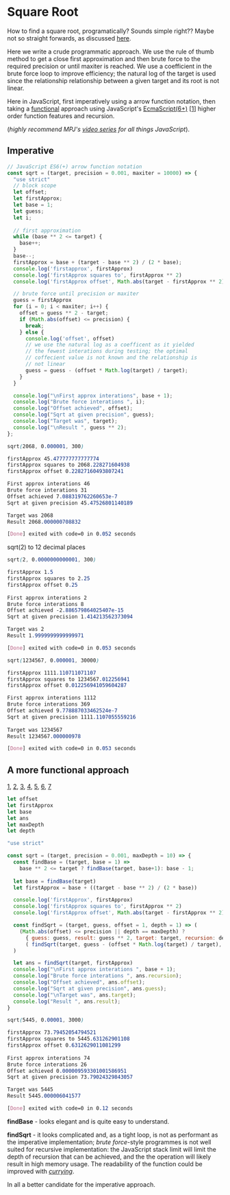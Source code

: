 
# Square Root

How to find a square root, programatically? Sounds simple right?? Maybe not so straight forwards, as discussed [here](https://math.stackexchange.com/questions/799339/how-to-calculate-the-square-root-of-a-number). 

Here we write a crude programmatic approach. We use the rule of thumb method to get a close first approximation and then brute force to the required precision or until maxiter is reached. We use a coefficient in the brute force loop to improve efficiency; the natural log of the target is used since the relationship relationship between a given target and its root is not linear.

Here in JavaScript, first imperatively using a arrow function notation, then taking a [functional](shttps://medium.freecodecamp.org/functional-programming-in-js-with-practical-examples-part-1-87c2b0dbc276) approach using JavaScript's [EcmaScript(6+)](https://www.codementor.io/ajinkyax/functional-programming-with-javascript-es6-j4ysxgvpj) [[1](https://en.wikipedia.org/wiki/Ecma_International)] higher order function features and recursion.

(*highly recommend MPJ's [video series](https://www.youtube.com/channel/UCO1cgjhGzsSYb1rsB4bFe4Q/playlists) for all things JavaScript*). 

## Imperative

```javascript
// JavaScript ES6(+) arrow function notation
const sqrt = (target, precision = 0.001, maxiter = 10000) => {
  "use strict"
  // block scope
  let offset;
  let firstApprox;
  let base = 1;
  let guess; 
  let i;
  
  // first approximation
  while (base ** 2 <= target) {
    base++;
  }
  base--;
  firstApprox = base + (target - base ** 2) / (2 * base);
  console.log('firstapprox', firstApprox)
  console.log('firstApprox squares to', firstApprox ** 2)
  console.log('firstApprox offset', Math.abs(target - firstApprox ** 2), '\n')

  // brute force until precision or maxiter
  guess = firstApprox
  for (i = 0; i < maxiter; i++) {
    offset = guess ** 2 - target;
    if (Math.abs(offset) <= precision) {
      break; 
    } else {
      console.log('offset', offset)
      // we use the natural log as a coefficent as it yielded
      // the fewest interations during testing; the optimal 
      // coffecient value is not known and the relationship is
      // not linear
      guess = guess - (offset * Math.log(target) / target);
    }
  }

  console.log("\nFirst approx interations", base + 1);
  console.log("Brute force interations ", i);
  console.log("Offset achieved", offset);
  console.log("Sqrt at given precision", guess);
  console.log("Target was", target);
  console.log("\nResult ", guess ** 2);
};
```


```css
sqrt(2068, 0.000001, 300)

firstApprox 45.477777777777774
firstApprox squares to 2068.228271604938
firstApprox offset 0.22827160493807241

First approx interations 46
Brute force interations 31
Offset achieved 7.088319762260653e-7
Sqrt at given precision 45.47526801140189

Target was 2068
Result 2068.000000708832

[Done] exited with code=0 in 0.052 seconds
```

sqrt(2) to 12 decimal places
```css
sqrt(2, 0.0000000000001, 300)

firstApprox 1.5
firstApprox squares to 2.25
firstApprox offset 0.25
  
First approx interations 2
Brute force interations 8
Offset achieved -2.886579864025407e-15
Sqrt at given precision 1.414213562373094

Target was 2
Result 1.9999999999999971

[Done] exited with code=0 in 0.053 seconds
```

```css
sqrt(1234567, 0.000001, 30000)

firstApprox 1111.110711071107
firstApprox squares to 1234567.012256941
firstApprox offset 0.012256941059604287

First approx interations 1112
Brute force interations 369
Offset achieved 9.778887033462524e-7
Sqrt at given precision 1111.1107055559216
 
Target was 1234567
Result 1234567.000000978

[Done] exited with code=0 in 0.053 seconds
```

## A more functional approach
[1](https://flaviocopes.com/javascript-functional-programming/), [2](https://flaviocopes.com/javascript-loops-map-filter-reduce-find/), [3](https://medium.com/dailyjs/functional-js-with-es6-recursive-patterns-b7d0813ef9e3), [4](https://www.vojtechruzicka.com/javascript-hoisting-var-let-const-variables/), [5](https://javascript.info/recursion), [6](https://www.codementor.io/ajinkyax/functional-programming-with-javascript-es6-j4ysxgvpj), [7](https://medium.freecodecamp.org/functional-programming-in-js-with-practical-examples-part-1-87c2b0dbc276)

```javascript
let offset
let firstApprox
let base
let ans
let maxDepth
let depth

"use strict"

const sqrt = (target, precision = 0.001, maxDepth = 10) => { 
  const findBase = (target, base = 1) =>
    base ** 2 <= target ? findBase(target, base+1): base - 1;
    
  let base = findBase(target)
  let firstApprox = base + ((target - base ** 2) / (2 * base))

  console.log('firstApprox', firstApprox)
  console.log('firstApprox squares to', firstApprox ** 2)
  console.log('firstApprox offset', Math.abs(target - firstApprox ** 2), '\n')

  const findSqrt = (target, guess, offset = 1, depth = 1) => (
    (Math.abs(offset) <= precision || depth == maxDepth) ?
      { guess: guess, result: guess ** 2, target: target, recursion: depth } :
      ( findSqrt(target, guess - (offset * Math.log(target) / target), guess ** 2 - target, depth + 1))
  )

  let ans = findSqrt(target, firstApprox)
  console.log("\nFirst approx interations ", base + 1);
  console.log("Brute force interations ", ans.recursion);
  console.log("Offset achieved", ans.offset);
  console.log("Sqrt at given precision", ans.guess);
  console.log("\nTarget was", ans.target);
  console.log("Result ", ans.result);
}
```
 
```css
sqrt(5445, 0.00001, 3000)

firstApprox 73.79452054794521
firstApprox squares to 5445.631262901108
firstApprox offset 0.6312629011081299
 
First approx interations 74
Brute force interations 26
Offset achieved 0.000009593301001586951
Sqrt at given precision 73.79024329843057

Target was 5445
Result 5445.000006041577

[Done] exited with code=0 in 0.12 seconds
```

**findBase** - looks elegant and is quite easy to understand.

**findSqrt** - it looks complicated and, as a tight loop, is not as performant as the imperative implementation; *brute force*-style programmes is not well suited for recursive implementation: the JavaScript stack limit will limit the depth of recursion that can be achieved, and the the operation will likely result in high memory usage. The readability of the function could be improved with *[currying](https://wsvincent.com/javascript-currying/)*.

In all a better candidate for the imperative approach.
